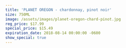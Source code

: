 ```yaml
---
title: 'PLANET OREGON - chardonnay, pinot noir'
size: 750ML
image: /assets/images/planet-oregon-chard-pinot.jpg
reg_price: $17.99
special_price: $15.49
expiration_date: 2018-08-14 00:00:00 -0600
show_special: true
---
```


